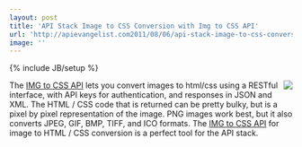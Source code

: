 ```yaml
---
layout: post
title: 'API Stack Image to CSS Conversion with Img to CSS API'
url: 'http://apievangelist.com2011/08/06/api-stack-image-to-css-conversion-with-img-to-css-api/'
image: ''
---
```

{% include JB/setup %}
<a href="http://www.imgtocss.com/" target="_blank"><img src="http://kinlane-productions.s3.amazonaws.com/api-evangelist/imgtocss/IMG-to-API-Conversion.png"  align="right" /></a>The <a href="http://www.imgtocss.com/" target="_blank">IMG to CSS API</a> lets you convert images to html/css using a RESTful interface, with API keys for authentication, and responses in JSON and XML.
The HTML / CSS code that is returned can be pretty bulky, but is a pixel by pixel representation of the image.
PNG images work best, but it also converts JPEG, GIF, BMP, TIFF, and ICO formats.
The <a href="http://www.imgtocss.com/" target="_blank">IMG to CSS API</a> for image to HTML / CSS conversion is a perfect tool for the API stack.
